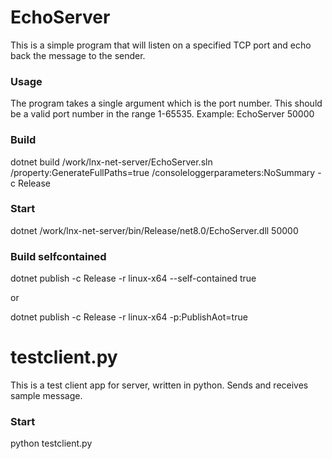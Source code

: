 # EchoServer

This is a simple program that will listen on a specified TCP port and echo back the message to the sender.

### Usage

The program takes a single argument which is the port number. This should be a valid port number 
in the range 1-65535. Example: EchoServer 50000

### Build

dotnet build /work/lnx-net-server/EchoServer.sln /property:GenerateFullPaths=true /consoleloggerparameters:NoSummary -c Release

### Start

dotnet /work/lnx-net-server/bin/Release/net8.0/EchoServer.dll 50000

### Build selfcontained

dotnet publish -c Release -r linux-x64 --self-contained true

or

dotnet publish -c Release -r linux-x64 -p:PublishAot=true

# testclient.py

This is a test client app for server, written in python. Sends and receives sample message.

### Start

python testclient.py
